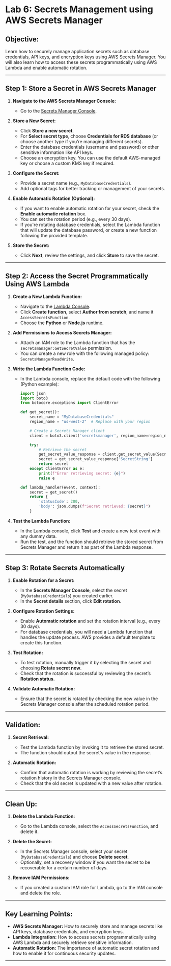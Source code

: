 # Lab 6: Secrets Management using AWS Secrets Manager

## Objective:
Learn how to securely manage application secrets such as database credentials, API keys, and encryption keys using AWS Secrets Manager. You will also learn how to access these secrets programmatically using AWS Lambda and enable automatic rotation.

---

## Step 1: Store a Secret in AWS Secrets Manager

1. **Navigate to the AWS Secrets Manager Console:**
   - Go to the [Secrets Manager Console](https://console.aws.amazon.com/secretsmanager).

2. **Store a New Secret:**
   - Click **Store a new secret**.
   - For **Select secret type**, choose **Credentials for RDS database** (or choose another type if you’re managing different secrets).
   - Enter the database credentials (username and password) or other sensitive information like API keys.
   - Choose an encryption key. You can use the default AWS-managed key or choose a custom KMS key if required.

3. **Configure the Secret:**
   - Provide a secret name (e.g., `MyDatabaseCredentials`).
   - Add optional tags for better tracking or management of your secrets.

4. **Enable Automatic Rotation (Optional):**
   - If you want to enable automatic rotation for your secret, check the **Enable automatic rotation** box.
   - You can set the rotation period (e.g., every 30 days).
   - If you're rotating database credentials, select the Lambda function that will update the database password, or create a new function following the provided template.

5. **Store the Secret:**
   - Click **Next**, review the settings, and click **Store** to save the secret.

---

## Step 2: Access the Secret Programmatically Using AWS Lambda

1. **Create a New Lambda Function:**
   - Navigate to the [Lambda Console](https://console.aws.amazon.com/lambda).
   - Click **Create function**, select **Author from scratch**, and name it `AccessSecretsFunction`.
   - Choose the **Python** or **Node.js** runtime.

2. **Add Permissions to Access Secrets Manager:**
   - Attach an IAM role to the Lambda function that has the `secretsmanager:GetSecretValue` permission.
   - You can create a new role with the following managed policy: `SecretsManagerReadWrite`.

3. **Write the Lambda Function Code:**
   - In the Lambda console, replace the default code with the following (Python example):

     ```python
     import json
     import boto3
     from botocore.exceptions import ClientError

     def get_secret():
         secret_name = "MyDatabaseCredentials"
         region_name = "us-west-2"  # Replace with your region

         # Create a Secrets Manager client
         client = boto3.client('secretsmanager', region_name=region_name)

         try:
             # Retrieve the secret
             get_secret_value_response = client.get_secret_value(SecretId=secret_name)
             secret = get_secret_value_response['SecretString']
             return secret
         except ClientError as e:
             print(f"Error retrieving secret: {e}")
             raise e

     def lambda_handler(event, context):
         secret = get_secret()
         return {
             'statusCode': 200,
             'body': json.dumps(f"Secret retrieved: {secret}")
         }
     ```

4. **Test the Lambda Function:**
   - In the Lambda console, click **Test** and create a new test event with any dummy data.
   - Run the test, and the function should retrieve the stored secret from Secrets Manager and return it as part of the Lambda response.

---

## Step 3: Rotate Secrets Automatically

1. **Enable Rotation for a Secret:**
   - In the **Secrets Manager Console**, select the secret (`MyDatabaseCredentials`) you created earlier.
   - In the **Secret details** section, click **Edit rotation**.

2. **Configure Rotation Settings:**
   - Enable **Automatic rotation** and set the rotation interval (e.g., every 30 days).
   - For database credentials, you will need a Lambda function that handles the update process. AWS provides a default template to create this function.

3. **Test Rotation:**
   - To test rotation, manually trigger it by selecting the secret and choosing **Rotate secret now**.
   - Check that the rotation is successful by reviewing the secret’s **Rotation status**.

4. **Validate Automatic Rotation:**
   - Ensure that the secret is rotated by checking the new value in the Secrets Manager console after the scheduled rotation period.

---

## Validation:

1. **Secret Retrieval:**
   - Test the Lambda function by invoking it to retrieve the stored secret.
   - The function should output the secret's value in the response.

2. **Automatic Rotation:**
   - Confirm that automatic rotation is working by reviewing the secret’s rotation history in the Secrets Manager console.
   - Check that the old secret is updated with a new value after rotation.

---

## Clean Up:

1. **Delete the Lambda Function:**
   - Go to the Lambda console, select the `AccessSecretsFunction`, and delete it.

2. **Delete the Secret:**
   - In the Secrets Manager console, select your secret (`MyDatabaseCredentials`) and choose **Delete secret**.
   - Optionally, set a recovery window if you want the secret to be recoverable for a certain number of days.

3. **Remove IAM Permissions:**
   - If you created a custom IAM role for Lambda, go to the IAM console and delete the role.

---

## Key Learning Points:

- **AWS Secrets Manager:** How to securely store and manage secrets like API keys, database credentials, and encryption keys.
- **Lambda Integration:** How to access secrets programmatically using AWS Lambda and securely retrieve sensitive information.
- **Automatic Rotation:** The importance of automatic secret rotation and how to enable it for continuous security updates.

---
